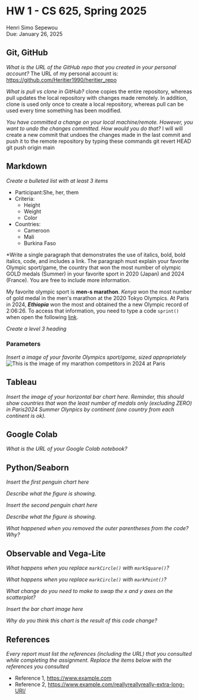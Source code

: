 # HW 1 - CS 625, Spring 2025

Henri Simo Sepewou  
Due: January 26, 2025

## Git, GitHub

*What is the URL of the GitHub repo that you created in your personal account?*
   The URL of my personal account is: https://github.com/Heritier1990/heritier_repo
   
*What is pull vs clone in GitHub?*
clone copies the entire repository, whereas pull updates the local repository with changes made remotely. In addition, clone is used only once to create a local repository, whereas pull can be used every time something has been modified.  

*You have committed a change on your local machine/remote. However, you want to undo the changes committed. How would you do that?*
I will will create a new commit that undoes the changes made in the last commit and push it to the remote repository by typing these commands git revert HEAD
git push origin main

## Markdown
*Create a bulleted list with at least 3 items*
- Participant:She, her, them
- Criteria:
    - Height
    - Weight
    - Color
- Countries:
    - Cameroon
    - Mali
    - Burkina Faso

*Write a single paragraph that demonstrates the use of italics, bold, bold italics, code, and includes a link. The paragraph must explain your favorite Olympic sport/game, the country that won the most number of olympic GOLD medals (Summer) in your favorite sport in 2020 (Japan) and 2024 (France). You are free to include more information.

My favorite olympic sport is **men-s marathon**. _Kenya_ won the most number of gold medal in the men's marathon at the 2020 Tokyo Olympics. At Paris in 2024, ***Ethiopia*** won the most and obtained the  a new Olympic record of 2:06:26. To access that information, you need to type a code `sprint() ` when open the following [link](https://www.olympics.com/en/news/paris-2024-all-results-as-ethiopia-tola-tamirat-takes-marathon-gold-with-olympic-record).

*Create a level 3 heading*
### Parameters

*Insert a image of your favorite Olympics sport/game, sized appropriately*
![This is the image of my marathon competitors in 2024 at Paris](‎marathon_image.JPEG.jpeg)

## Tableau

*Insert the image of your horizontal bar chart here. Reminder, this should show countries that won the least number of medals only (excluding ZERO) in Paris2024 Summer Olynpics by continent (one country from each continent is ok).*

## Google Colab

*What is the URL of your Google Colab notebook?*

## Python/Seaborn

*Insert the first penguin chart here*

*Describe what the figure is showing.*

*Insert the second penguin chart here*

*Describe what the figure is showing.*

*What happened when you removed the outer parentheses from the code? Why?*

## Observable and Vega-Lite

*What happens when you replace `markCircle()` with `markSquare()`?*

*What happens when you replace `markCircle()` with `markPoint()`?*

*What change do you need to make to swap the x and y axes on the scatterplot?*

*Insert the bar chart image here*

*Why do you think this chart is the result of this code change?*

## References

*Every report must list the references (including the URL) that you consulted while completing the assignment. Replace the items below with the references you consulted*

* Reference 1, <https://www.example.com>
* Reference 2, <https://www.example.com/reallyreallyreally-extra-long-URI/>
